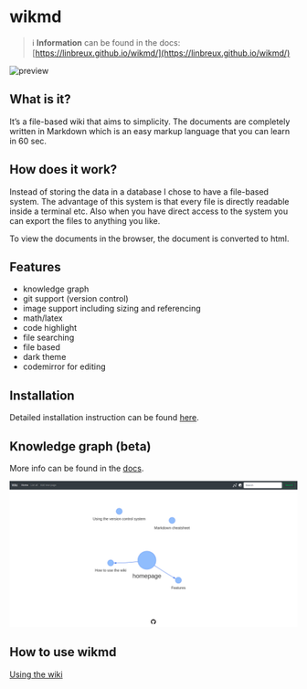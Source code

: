 # wikmd
> :information_source: **Information** can be found in the docs: [https://linbreux.github.io/wikmd/](https://linbreux.github.io/wikmd/)


![preview](static/images/wiki.gif)

## What is it?
It’s a file-based wiki that aims to simplicity. The documents are completely written in Markdown which is an easy markup language that you can learn in 60 sec.

## How does it work?
Instead of storing the data in a database I chose to have a file-based system. The advantage of this system is that every file is directly readable inside a terminal etc. Also when you have direct access to the system you can export the files to anything you like.

To view the documents in the browser, the document is converted to html.

## Features
- knowledge graph
- git support (version control)
- image support including sizing and referencing
- math/latex
- code highlight
- file searching
- file based
- dark theme
- codemirror for editing

## Installation

Detailed installation instruction can be found [here](https://linbreux.github.io/wikmd/installation.html).

## Knowledge graph (beta)

More info can be found in the [docs](https://linbreux.github.io/wikmd/knowledge%20graph.html).

![Knowledge graph](static/images/knowledge-graph.png)

## How to use wikmd

[Using the wiki](https://linbreux.github.io/wikmd/Using%20the%20wiki.html)
